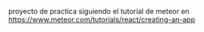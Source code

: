 proyecto de practica siguiendo el tutorial de meteor en https://www.meteor.com/tutorials/react/creating-an-app

